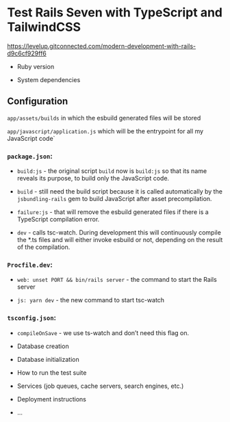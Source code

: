 # Test Rails Seven with TypeScript and TailwindCSS

https://levelup.gitconnected.com/modern-development-with-rails-d9c6cf929ff6


* Ruby version

* System dependencies

## Configuration

  `app/assets/builds` in which the esbuild generated files will be stored

  `app/javascript/application.js` which will be the entrypoint for all my JavaScript code`

### `package.json`:

  - `build:js` - the original script `build` now is `build:js` so that its name reveals its purpose, to build only the JavaScript code.

  - `build` - still need the build script because it is called automatically by the `jsbundling-rails` gem to build JavaScript after asset precompilation.
  
  - `failure:js` - that will remove the esbuild generated files if there is a TypeScript compilation error.
  
  - `dev` - calls tsc-watch. During development this will continuously compile the *.ts files and will either invoke esbuild or not, depending on the result of the compilation.

### `Procfile.dev`:
    
  - `web: unset PORT && bin/rails server` - the command to start the Rails server
  
  - `js: yarn dev` - the new command to start tsc-watch

### `tsconfig.json`:

  - `compileOnSave` - we use ts-watch and don’t need this flag on.

* Database creation

* Database initialization

* How to run the test suite

* Services (job queues, cache servers, search engines, etc.)

* Deployment instructions

* ...
